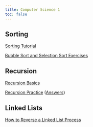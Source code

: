 ```yaml
---
title: Computer Science 1
toc: false
---
```


## Sorting

[Sorting Tutorial](sorting/sorting.md)

[Bubble Sort and Selection Sort Exercises](sorting/SortingQuiz.md)

## Recursion

[Recursion Basics](recursion/recursion-basics.md)

[Recursion Practice](recursion/recursion-basics-practice.md) ([Answers](recursion/recursion-basics-answers.md))

## Linked Lists

[How to Reverse a Linked List Process](linked-lists/reverse-linked-list.md)
